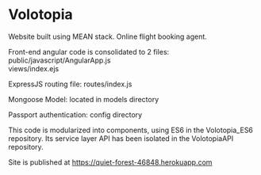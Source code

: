 # Volotopia
Website built using MEAN stack.  Online flight booking agent.

Front-end angular code is consolidated to 2 files: 
public/javascript/AngularApp.js  
views/index.ejs

ExpressJS routing file: routes/index.js

Mongoose Model: located in models directory

Passport authentication: config directory

This code is modularized into components, using ES6 in the Volotopia_ES6 repository.
Its service layer API has been isolated in the VolotopiaAPI repository.

Site is published at https://quiet-forest-46848.herokuapp.com
